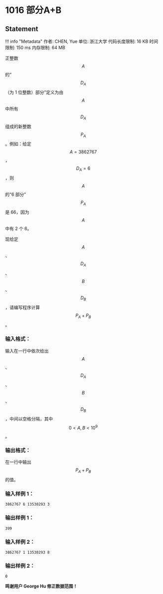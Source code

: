 
# 1016 部分A+B

## Statement

!!! info "Metadata"
    作者: CHEN, Yue
    单位: 浙江大学
    代码长度限制: 16 KB
    时间限制: 150 ms
    内存限制: 64 MB

正整数 $$A$$ 的“$$D_A$$（为 1 位整数）部分”定义为由 $$A$$ 中所有 $$D_A$$ 组成的新整数 $$P_A$$。例如：给定 $$A = 3862767$$，$$D_A = 6$$，则 $$A$$ 的“6 部分”$$P_A$$ 是 66，因为 $$A$$ 中有 2 个 6。

现给定 $$A$$、$$D_A$$、$$B$$、$$D_B$$，请编写程序计算 $$P_A + P_B$$。

### 输入格式：

输入在一行中依次给出 $$A$$、$$D_A$$、$$B$$、$$D_B$$，中间以空格分隔，其中 $$0 < A, B < 10^{9}$$。

### 输出格式：

在一行中输出 $$P_A + P_B$$ 的值。

### 输入样例 1：
```plaintext
3862767 6 13530293 3

```

### 输出样例 1：
```plaintext
399

```

### 输入样例 2：
```plaintext
3862767 1 13530293 8

```

### 输出样例 2：
```plaintext
0

```

**鸣谢用户 George Hu 修正数据范围！**

